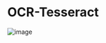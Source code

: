 # OCR-Tesseract
![image](https://user-images.githubusercontent.com/108759490/187924379-01852547-3d05-4a30-9b7b-9d02a55ab829.png)
